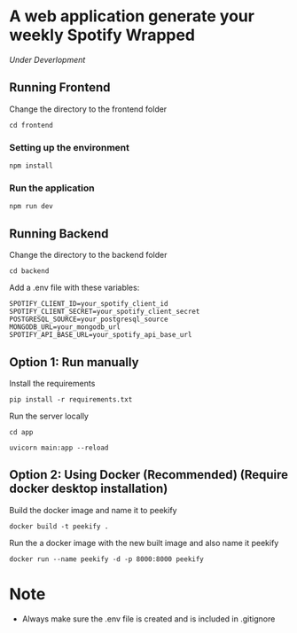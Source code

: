 # A web application generate your weekly Spotify Wrapped

_Under Deverlopment_

## Running Frontend
Change the directory to the frontend folder
```
cd frontend
```

### Setting up the environment
```
npm install
```

### Run the application
```
npm run dev
```

## Running Backend
Change the directory to the backend folder
```
cd backend
```
Add a .env file with these variables:
```
SPOTIFY_CLIENT_ID=your_spotify_client_id
SPOTIFY_CLIENT_SECRET=your_spotify_client_secret
POSTGRESQL_SOURCE=your_postgresql_source
MONGODB_URL=your_mongodb_url
SPOTIFY_API_BASE_URL=your_spotify_api_base_url
```
## Option 1: Run manually 
Install the requirements
```
pip install -r requirements.txt
```
Run the server locally
```
cd app
```
```
uvicorn main:app --reload
```

## Option 2: Using Docker (Recommended) (Require docker desktop installation)
Build the docker image and name it to peekify
```
docker build -t peekify .
```
Run the a docker image with the new built image and also name it peekify
```
docker run --name peekify -d -p 8000:8000 peekify 
```
# Note
- Always make sure the .env file is created and is included in .gitignore
